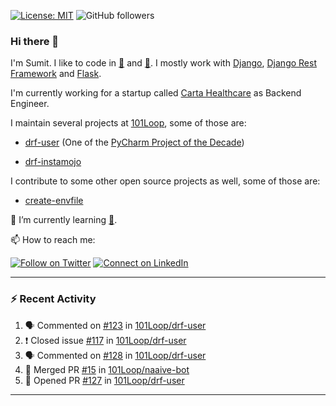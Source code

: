 [![License: MIT](https://img.shields.io/badge/License-MIT-yellow.svg)](https://opensource.org/licenses/MIT)
![GitHub followers](https://img.shields.io/github/followers/sumit4613?style=social)

### Hi there 👋

I'm Sumit. I like to code in [:snake:](https://python.org/) and [:rabbit:](https://golang.org). I mostly work with [Django](https://djangoproject.com), [Django Rest Framework](https://www.django-rest-framework.org/) and [Flask](https://flask.palletsprojects.com).

I'm currently working for a startup called [Carta Healthcare](https://www.carta.healthcare) as Backend Engineer.

I maintain several projects at [101Loop](https://github.com/101loop/), some of those are:

- [drf-user](https://github.com/101loop/drf-user) (One of the [PyCharm Project of the Decade](https://www.jetbrains.com/lp/pycharm-10-years/))

- [drf-instamojo ](https://github.com/101loop/drf-instamojo)

I contribute to some other open source projects as well, some of those are:

- [create-envfile](https://github.com/SpicyPizza/create-envfile)

🔭 I’m currently learning [:rabbit:](https://golang.org).

📫 How to reach me:

[![Follow on Twitter](https://img.shields.io/badge/--twitter?label=Twitter&logo=Twitter&style=social)](https://twitter.com/sumitsingh4613) [![Connect on LinkedIn](https://img.shields.io/badge/--linkedin?label=LinkedIn&logo=LinkedIn&style=social)](https://www.linkedin.com/in/sumit4613)


---

### :zap: Recent Activity

<!--START_SECTION:activity-->
1. 🗣 Commented on [#123](https://github.com/101Loop/drf-user/issues/123) in [101Loop/drf-user](https://github.com/101Loop/drf-user)
2. ❗️ Closed issue [#117](https://github.com/101Loop/drf-user/issues/117) in [101Loop/drf-user](https://github.com/101Loop/drf-user)
3. 🗣 Commented on [#128](https://github.com/101Loop/drf-user/issues/128) in [101Loop/drf-user](https://github.com/101Loop/drf-user)
4. 🎉 Merged PR [#15](https://github.com/101Loop/naaive-bot/pull/15) in [101Loop/naaive-bot](https://github.com/101Loop/naaive-bot)
5. 💪 Opened PR [#127](https://github.com/101Loop/drf-user/pull/127) in [101Loop/drf-user](https://github.com/101Loop/drf-user)
<!--END_SECTION:activity-->

---
